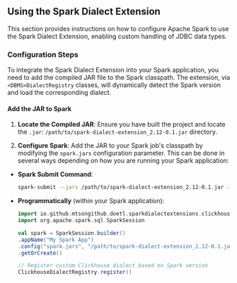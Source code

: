 ## Using the Spark Dialect Extension

This section provides instructions on how to configure Apache Spark to use the Spark Dialect Extension, enabling custom handling of JDBC data types.

### Configuration Steps

To integrate the Spark Dialect Extension into your Spark application, you need to add the compiled JAR file to the Spark classpath. The extension, via ``<DBMS>DialectRegistry`` classes, will dynamically detect the Spark version and load the corresponding dialect.

#### Add the JAR to Spark

1. **Locate the Compiled JAR**: Ensure you have built the project and locate the `.jar`: `/path/to/spark-dialect-extension_2.12-0.1.jar` directory.

2. **Configure Spark**: Add the JAR to your Spark job's classpath by modifying the `spark.jars` configuration parameter. This can be done in several ways depending on how you are running your Spark application:

- **Spark Submit Command**:
  ```bash
  spark-submit --jars /path/to/spark-dialect-extension_2.12-0.1.jar --class YourMainClass your-application.jar
  ```

- **Programmatically** (within your Spark application):
  ```scala
  import io.github.mtsongithub.doetl.sparkdialectextensions.clickhouse.ClickhouseDialectRegistry
  import org.apache.spark.sql.SparkSession
  
  val spark = SparkSession.builder()
  .appName("My Spark App")
  .config("spark.jars", "/path/to/spark-dialect-extension_2.12-0.1.jar")
  .getOrCreate()
  
  // Register custom Clickhouse dialect based on Spark version
  ClickhouseDialectRegistry.register()
  ```
